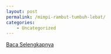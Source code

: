 ```yaml
---
layout: post
permalink: /mimpi-rambut-tumbuh-lebat/
categories:
    - Uncategorized
---
```


[Baca Selengkapnya](/05)